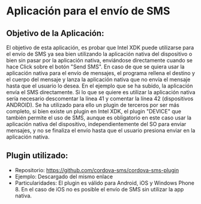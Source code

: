 Aplicación para el envío de SMS
==========================================

Objetivo de la Aplicación:
--------------------------
El objetivo de esta aplicación, es probar que Intel XDK puede utilizarse para el envío de SMS ya sea bien utilizando la aplicación nativa del dispositivo
o bien sin pasar por la aplicación nativa, enviándose directamente cuando se hace Click sobre el botón "Send SMS". En caso de que se quiera usar la aplicación nativa para el envío de mensajes, el programa rellena el destino y el cuerpo del mensaje y lanza la aplicación nativa que no envía el mensaje hasta que el usuario lo desea. En el ejemplo que se ha subido, la aplicación envía el SMS directamente. Si lo que se quiere es utilizar la aplicación nativa sería necesario descomentar la línea 41 y comentar la línea 42 (dispositivos ANDROID).
Se ha utilizado para ello un plugin de terceros por ser más completo, si bien existe un plugin en Intel XDK, el plugin "DEVICE" que también permite el uso de SMS, aunque es obligatorio en este caso usar la aplicación nativa del dispositivo, independientemente del SO para enviar mensajes, y no se finaliza el envío hasta que el usuario presiona enviar en la aplicación nativa. 

Plugin utilizado:
-----------------

* Repositorio: https://github.com/cordova-sms/cordova-sms-plugin
* Ejemplo: Descargado del mismo enlace
* Particularidades: El plugin es válido para Android, iOS y Windows Phone 8. En el caso de iOS no es posible el envío de SMS sin utilizar la app nativa.
